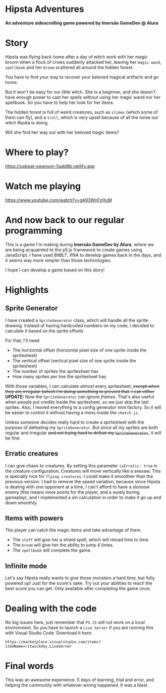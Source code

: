 # Hipsta Adventures
**An adventure sidescrolling game powered by Imersão GameDev @ Alura**

# Story
Hipsta was flying back home after a day of witch work with her magic broom when a flock of crows suddenly attacked her, leaving her `magic wand`, `spellbook` and her `broom` scattered all around the hidden forest. 

You have to find your way to recover your beloved magical artifacts and go home.

But it won't be easy for our little witch. 
She is a beginner, and she doesn't have enough power to cast her spells without using her magic wand nor her spellbook. So you have to help her look for her items. 

The hidden forest is full of weird creatures, such as `slimes` (which some of them can fly), and a `troll`, which is very upset because of all the noise our witch Ripsta is doing.

Will she find her way out with her beloved magic items?

# Where to play?
https://upbeat-swanson-5add6b.netlify.app

# Watch me playing
https://www.youtube.com/watch?v=gA93WnFzHuM

# And now back to our regular programming #
This is a game I'm making during **Imersão GameDev by Alura**, where we are being acquainted to the p5.js framework to create games using JavaScript. 
I have used BitBLT, XNA to develop games back in the days, and it seems way more simpler than those technologies. 

I hope I can develop a game based on this story! 

# Highlights
## Sprite Generator
I have created a `SpriteGenerator` class, which will handle all the sprite drawing. Instead of having hardcoded numbers on my code, I decided to calculate it based on the sprite offsets

For that, I'll need
- The horizontal offset (horizontal pixel size of one sprite inside the spritesheet)
- The vertical offset (vertical pixel size of one sprite inside the spritesheet)
- The number of sprites the spritesheet has
- How many sprites per line the spritesheet has

With those variables, I can calculate *almost* every spritesheet, ~~except when they are irregular (which I'm doing something to prevent that. I can either~~ 
**UPDATE:** Now the ``SpriteGenerator`` can *ignore frames*. That's also useful when people put credits inside the spritesheet, so we just skip the last sprites. Also, I moved everything to a config generator mini factory. So it will be easier to control it without having a mess inside the ``sketch.js``.

Unless someone decides really hard to create a spritesheet with the purpose of defeating my ``SpriteGenerator``. But since all my sprites are both regular and irregular ~~and not trying hard to defeat my ``SpriteGenerator``~~, it will be fine.

## Erratic creatures
I can give chaos to creatures. By setting this parameter ``isErratic: true`` in the creature configuration, Creatures will move vertically like a seesaw. This is specially nice for ``flying creatures``. I could make it smoothier than the previous version. I had to remove the speed variation, because since Hipsta is dealing with one opponent at a time, I can't afford to have a sloooow enemy (this means more points for the player, and a surely boring gameplay), and I implemented a sin calculation in order to make it go up and down smoothly.

## Items with powers
The player can catch the magic items and take advantage of them. 
- The ``staff`` will give her a shield spell, which will reload time to time. 
- The ``broom`` will give her the ability to jump 4 times. 
- The ``spellbook`` will complete the game.

## Infinite mode
Let's say Hipsta really wants to give those monsters a hard time, but fully powered up! Just for the score's sake. Try out your abilities to reach the best score you can get. Only available after completing the game once.

# Dealing with the code
No big issues here, just remember that ``P5.JS`` will not work on a local environment. So you have to launch a ``Live Server`` if you are running this with Visual Studio Code.
Download it here:
```
https://marketplace.visualstudio.com/items?itemName=ritwickdey.LiveServer
```

# Final words
This was an awesome experience. 5 days of learning, trial and error, and helping the community with whatever wrong happened. It was a blast.

